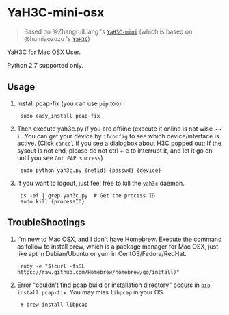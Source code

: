 YaH3C-mini-osx
==========

> Based on @ZhangruiLiang 's [`YaH3C-mini`](https://github.com/ZhanruiLiang/YaH3C-mini) (which is based on @humiaozuzu 's [`YaH3C`](https://github.com/humiaozuzu/YaH3C))

YaH3C for Mac OSX User.

Python 2.7 supported only.

## Usage

1. Install pcap-fix (you can use `pip` too):

		sudo easy_install pcap-fix
		
2. Then execute yah3c.py if you are offline (execute it online is not wise ~~ ) . You can get your device by `ifconfig` to see which device/interface is active. (Click `cancel` if you see a dialogbox about H3C popped out; If the sysout is not end, please do not ctrl + c to interrupt it, and let it go on until you see `Got EAP success`)

		sudo python yah3c.py {netid} {passwd} {device}

3. If you want to logout, just feel free to kill the `yah3c` daemon.

		ps -ef | grep yah3c.py  # Get the process ID
		sudo kill {processID} 
		

## TroubleShootings

1. I'm new to Mac OSX, and I don't have [Homebrew](http://brew.sh). Execute the command as follow to install brew, which is a package manager for Mac OSX, just like apt in Debian/Ubuntu or yum in CentOS/Fedora/RedHat.

		ruby -e "$(curl -fsSL https://raw.github.com/Homebrew/homebrew/go/install)"

2. Error "couldn't find pcap build or installation directory" occurs in `pip install pcap-fix`. You may miss `libpcap` in your OS.

		# brew install libpcap 
